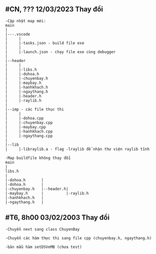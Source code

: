 #CN, ??? 12/03/2023
Thay đổi
--------
    -Cập nhật map mới:
    main
    |
    |---.vscode
    |     |
    |     |-tasks.json - build file exe
    |     |
    |     |-launch.json - chạy file exe cùng debugger
    |
    |--header
    |     |            
    |     |-libs.h         
    |     |-dohoa.h
    |     |-chuyenbay.h    
    |     |-maybay.h       
    |     |-hanhkhach.h    
    |     |-ngaythang.h    
    |     |-header.h       
    |     |-raylib.h       
    |
    |--imp - các file thục thi
    |     |                 
    |     |-dohoa.cpp
    |     |-chuyenbay.cpp    
    |     |-maybay.cpp       
    |     |-hanhkhach.cpp    
    |     |-ngaythang.cpp         
    |
    |--lib
    |     |-libraylib.a - flag -lraylib để nhận thư viện raylib tĩnh

    -Map buildfile không thay đổi
    main
    |
    libs.h
    |
    |-dohoa.h       |
    |-dohoa.h       |
    |-chuyenbay.h   |--header.h|
    |-maybay.h      |          |-raylib.h
    |-hanhkhach.h   |
    |-ngaythang.h   |



#T6, 8h00 03/02/2003
Thay đổi
--------

    -Chuyển next sang class ChuyenBay

    -Chuyển các hàm thực thi sang file cpp (chuyenbay.h, ngaythang.h)

    -bản mẫu hàm setDSVeMB (chưa test)
